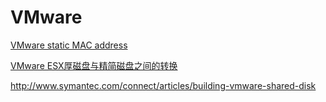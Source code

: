 # VMware

[VMware static MAC address](https://pubs.vmware.com/vsphere-51/index.jsp#com.vmware.vsphere.networking.doc/GUID-F9243FED-F081-498F-B4A9-EF950292AF77.html)

[VMware ESX厚磁盘与精简磁盘之间的转换](http://wenku.baidu.com/view/b76637ef6294dd88d0d26bbf.html)

http://www.symantec.com/connect/articles/building-vmware-shared-disk

